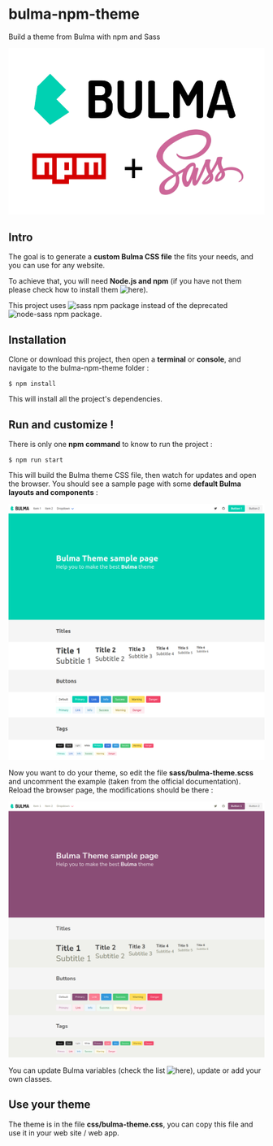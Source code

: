 # bulma-npm-theme
Build a theme from Bulma with npm and Sass

![](images/bulma-npm-sass.png)

## Intro

The goal is to generate a **custom Bulma CSS file** the fits your needs, and you can use for any website.

To achieve that, you will need **Node.js and npm** (if you have not them please check how to install them ![here](https://nodejs.org/en/download/)).

This project uses ![**sass npm package**](https://www.npmjs.com/package/sass) instead of the deprecated ![**node-sass npm package**](https://www.npmjs.com/package/node-sass).


## Installation

Clone or download this project, then open a **terminal** or **console**, and navigate to the bulma-npm-theme folder :

```
$ npm install
```

This will install all the project's dependencies.

## Run and customize !

There is only one **npm command** to know to run the project :

```
$ npm run start
```

This will build the Bulma theme CSS file, then watch for updates and open the browser. You should see a sample page with some **default Bulma layouts and components** :

![](images/theme_base.png)

Now you want to do your theme, so edit the file **sass/bulma-theme.scss** and uncomment the example (taken from the official documentation). Reload the browser page, the modifications should be there :

![](images/theme_custom.png)

You can update Bulma variables (check the list ![here](https://bulma.io/documentation/customize/variables/)), update or add your own classes.

## Use your theme

The theme is in the file **css/bulma-theme.css**, you can copy this file and use it in your web site / web app.
